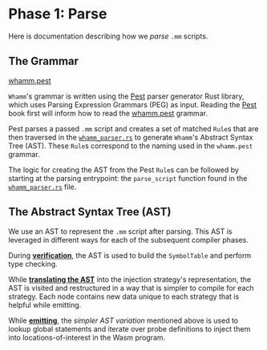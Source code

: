 # Phase 1: Parse #

Here is documentation describing how we _parse_ `.mm` scripts.

## The Grammar ##
[whamm.pest]

`Whamm`'s grammar is written using the [Pest] parser generator Rust library, which uses Parsing Expression Grammars (PEG) as input.
Reading the [Pest] book first will inform how to read the [whamm.pest] grammar.

Pest parses a passed `.mm` script and creates a set of matched `Rule`s that are then traversed in the [`whamm_parser.rs`] to generate `Whamm`'s Abstract Syntax Tree (AST).
These `Rule`s correspond to the naming used in the `whamm.pest` grammar.

The logic for creating the AST from the Pest `Rule`s can be followed by starting at the parsing entrypoint: the `parse_script` function found in the [`whamm_parser.rs`] file.

[whamm.pest]: https://github.com/ejrgilbert/whamm/blob/master/src/parser/whamm.pest
[Pest]: https://pest.rs/book/

[`whamm_parser.rs`]: https://github.com/ejrgilbert/whamm/blob/master/src/parser/whamm_parser.rs

## The Abstract Syntax Tree (AST) ##

We use an AST to represent the `.mm` script after parsing.
This AST is leveraged in different ways for each of the subsequent compiler phases.

During [**verification**](verifying.md), the AST is used to build the `SymbolTable` and perform type checking.

While [**translating the AST**](translate.md) into the injection strategy's representation, the AST is visited and restructured in a way that is simpler to compile for each strategy.
Each node contains new data unique to each strategy that is helpful while emitting.

While [**emitting**](emit/emitting.md), the _simpler AST variation_ mentioned above is used to lookup global statements and iterate over probe definitions to inject them into locations-of-interest in the Wasm program.
